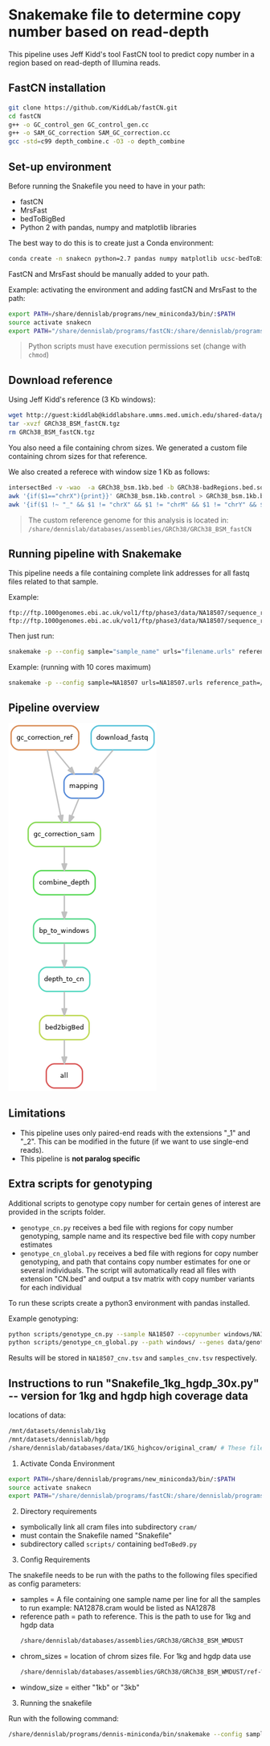 # Snakemake file to determine copy number based on read-depth

This pipeline uses Jeff Kidd's tool FastCN tool to predict copy number in a region based on read-depth of Illumina reads.

## FastCN installation

```bash
git clone https://github.com/KiddLab/fastCN.git
cd fastCN
g++ -o GC_control_gen GC_control_gen.cc
g++ -o SAM_GC_correction SAM_GC_correction.cc
gcc -std=c99 depth_combine.c -O3 -o depth_combine
```

## Set-up environment

Before running the Snakefile you need to have in your path:
- fastCN
- MrsFast
- bedToBigBed
- Python 2 with pandas, numpy and matplotlib libraries

The best way to do this is to create just a Conda environment:
```bash
conda create -n snakecn python=2.7 pandas numpy matplotlib ucsc-bedToBigBed
```

FastCN and MrsFast should be manually added to your path.

Example: activating the environment and adding fastCN and MrsFast to the path:
```bash
export PATH=/share/dennislab/programs/new_miniconda3/bin/:$PATH
source activate snakecn
export PATH="/share/dennislab/programs/fastCN:/share/dennislab/programs/mrsfast/:$PATH"
```

> Python scripts must have execution permissions set (change with `chmod`)

## Download reference

Using Jeff Kidd's reference (3 Kb windows):
```bash
wget http://guest:kiddlab@kiddlabshare.umms.med.umich.edu/shared-data/public-data/fastCN/GRCh38_BSM_fastCN.tgz
tar -xvzf GRCh38_BSM_fastCN.tgz
rm GRCh38_BSM_fastCN.tgz
```

You also need a file containing chrom sizes. We generated a custom file containing chrom sizes for that reference.

We also created a referece with window size 1 Kb as follows:
```bash
intersectBed -v -wao  -a GRCh38_bsm.1kb.bed -b GRCh38-badRegions.bed.sorted.merge >  GRCh38_bsm.1kb.control
awk '{if($1=="chrX"){print}}' GRCh38_bsm.1kb.control > GRCh38_bsm.1kb.bed.chrXnonParControl
awk '{if($1 !~ "_" && $1 != "chrX" && $1 != "chrM" && $1 != "chrY" && $1 != "chrEBV"){print}}' GRCh38_bsm.1kb.control > GRCh38_bsm.1kb.bed.autoControl
```

> The custom reference genome for this analysis is located in: `/share/dennislab/databases/assemblies/GRCh38/GRCh38_BSM_fastCN`

## Running pipeline with Snakemake

This pipeline needs a file containing complete link addresses for all fastq files related to that sample.

Example:
```
ftp://ftp.1000genomes.ebi.ac.uk/vol1/ftp/phase3/data/NA18507/sequence_read/ERR002346_2.filt.fastq.gz
ftp://ftp.1000genomes.ebi.ac.uk/vol1/ftp/phase3/data/NA18507/sequence_read/ERR002346_1.filt.fastq.gz
```

Then just run:
```bash
snakemake -p --config sample="sample_name" urls="filename.urls" reference_path="path/to/referece" chrom_sizes="path/to/chromsizes"
```

Example: (running with 10 cores maximum)
```bash
snakemake -p --config sample=NA18507 urls=NA18507.urls reference_path=/share/dennislab/databases/assemblies/GRCh38/GRCh38_BSM_WMDUST chrom_sizes=/share/dennislab/databases/assemblies/GRCh38/GRCh38_BSM_WMDUST/ref-WMDUST/GRCh38_BSM.chromsizes -j 10
```

## Pipeline overview

![Rulegraph](figs/rulegraph.png)

## Limitations

- This pipeline uses only paired-end reads with the extensions "_1" and "_2". This can be modified in the future (if we want to use single-end reads).
- This pipeline is **not paralog specific**

## Extra scripts for genotyping

Additional scripts to genotype copy number for certain genes of interest are provided in the scripts folder.
- `genotype_cn.py` receives a bed file with regions for copy number genotyping, sample name and its respective bed file with copy number estimates
- `genotype_cn_global.py` receives a bed file with regions for copy number genotyping, and path that contains copy number estimates for one or several individuals. The script will automatically read all files with extension "CN.bed" and output a tsv matrix with copy number variants for each individual

To run these scripts create a python3 environment with pandas installed.

Example genotyping:
```bash
python scripts/genotype_cn.py --sample NA18507 --copynumber windows/NA18507.depth.1kb.bed.CN.bed --genes data/genotypable_regions.bed
python scripts/genotype_cn_global.py --path windows/ --genes data/genotypable_regions.bed
```

Results will be stored in `NA18507_cnv.tsv` and `samples_cnv.tsv` respectively.




## Instructions to run "Snakefile_1kg_hgdp_30x.py" -- version for 1kg and hgdp high coverage data

locations of data:
```bash
/mnt/datasets/dennislab/1kg
/mnt/datasets/dennislab/hgdp
/share/dennislab/databases/data/1KG_highcov/original_cram/ # These files were re-downloaded because they were corrupted in the /mnt/databases/dennislab/ directories
```

1. Activate Conda Environment

```bash
export PATH=/share/dennislab/programs/new_miniconda3/bin/:$PATH
source activate snakecn
export PATH="/share/dennislab/programs/fastCN:/share/dennislab/programs/mrsfast/:$PATH"
```

2. Directory requirements

- symbolically link all cram files into subdirectory `cram/`
- must contain the Snakefile named "Snakefile"
- subdirectory called `scripts/` containing `bedToBed9.py`

3. Config Requirements

The snakefile needs to be run with the paths to the following files specified as config parameters:
- samples = A file containing one sample name per line for all the samples to run
    example: NA12878.cram would be listed as NA12878
- reference path = path to reference. This is the path to use for 1kg and hgdp data
   ```bash
   /share/dennislab/databases/assemblies/GRCh38/GRCh38_BSM_WMDUST
   ```
- chrom_sizes = location of chrom sizes file. For 1kg and hgdp data use
  ```bash
  /share/dennislab/databases/assemblies/GRCh38/GRCh38_BSM_WMDUST/ref-WMDUST/GRCh38_BSM.chromsizes
  ```
- window_size = either "1kb" or "3kb"

3. Running the snakefile

Run with the following command:

```bash
/share/dennislab/programs/dennis-miniconda/bin/snakemake --config samples=samples.txt reference_path=/share/dennislab/databases/assemblies/GRCh38/GRCh38_BSM_WMDUST chrom_sizes=/share/dennislab/databases/assemblies/GRCh38/GRCh38_BSM_WMDUST/ref-WMDUST/GRCh38_BSM.chromsizes window_size=1kb -p -j 10

```
